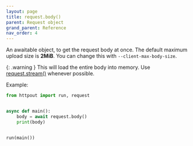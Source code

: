 ```yaml
---
layout: page
title: request.body()
parent: Request object
grand_parent: Reference
nav_order: 4
---
```


An awaitable object, to get the request body at once. The default maximum upload size is **2MiB**. You can change this with `--client-max-body-size`.

{: .warning }
This will load the entire body into memory. Use [request.stream()](/reference/request/stream.html) whenever possible.

Example:
```python
from httpout import run, request


async def main():
    body = await request.body()
    print(body)


run(main())
```
